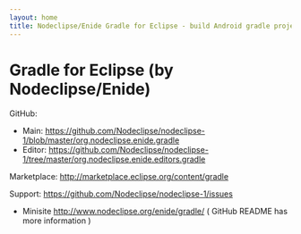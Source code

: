```yaml
---
layout: home
title: Nodeclipse/Enide Gradle for Eclipse - build Android gradle project in Eclipse
---
```


# Gradle for Eclipse (by Nodeclipse/Enide)

<p></p>

GitHub: 
- Main: <https://github.com/Nodeclipse/nodeclipse-1/blob/master/org.nodeclipse.enide.gradle> 
- Editor: <https://github.com/Nodeclipse/nodeclipse-1/tree/master/org.nodeclipse.enide.editors.gradle> 

Marketplace: <http://marketplace.eclipse.org/content/gradle>

Support: <https://github.com/Nodeclipse/nodeclipse-1/issues>

- Minisite <http://www.nodeclipse.org/enide/gradle/>
( GitHub README has more information )
